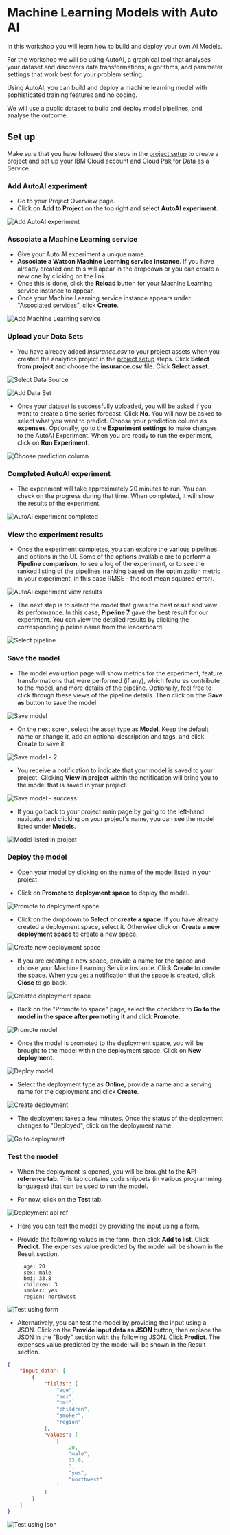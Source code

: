 
# Machine Learning Models with Auto AI 

In this workshop you will learn how to build and deploy your own AI Models.

For the workshop we will be using AutoAI, a graphical tool that analyses your dataset and discovers data transformations, algorithms, and parameter settings that work best for your problem setting.

Using AutoAI, you can build and deploy a machine learning model with sophisticated training features and no coding.

We will use a public dataset to build and deploy model pipelines, and analyse the outcome.

## Set up

Make sure that you have followed the steps in the [project setup](./00-project-setup.md) to create a project and set up your IBM Cloud account and Cloud Pak for Data as a Service.

### Add AutoAI experiment

* Go to your Project Overview page. 
* Click on **Add to Project** on the top right and select **AutoAI experiment**.

![Add AutoAI experiment](assets/images/autoai/AutoAI.png)

### Associate a Machine Learning service 

* Give your Auto AI experiment a unique name.
* **Associate a Watson Machine Learning service instance**. If you have already created one this will apear in the dropdown or you can create a new one by clicking on the link. 
* Once this is done, click the **Reload** button for your Machine Learning service instance to appear.
* Once your Machine Learning service instance appears under "Associated services", click **Create**.

![Add Machine Learning service](assets/images/autoai/MLservice.png)

### Upload your Data Sets

* You have already added *insurance.csv* to your project assets when you created the analytics project in the [project setup](./00-project-setup.md) steps. Click **Select from project** and choose the **insurance.csv** file. Click **Select asset**.

![Select Data Source](assets/images/autoai/Data_Source.png)

![Add Data Set](assets/images/autoai/Add_Data_Set.png)

* Once your dataset is successfully uploaded, you will be asked if you want to create a time series forecast. Click **No**. You will now be asked to select what you want to predict. Choose your prediction column as **expenses**. Optionally, go to the **Experiment settings** to make changes to the AutoAI Experiment. When you are ready to run the experiment, click on **Run Experiment**.

![Choose prediction column](assets/images/autoai/experiment.png)

### Completed AutoAI experiment 

* The experiment will take approximately 20 minutes to run. You can check on the progress during that time. When completed, it will show the results of the experiment.

![AutoAI experiment completed](assets/images/autoai/experiment-2.png)

### View the experiment results

* Once the experiment completes, you can explore the various pipelines and options in the UI. Some of the options available are to perform a **Pipeline comparison**, to see a log of the experiment, or to see the ranked listing of the pipelines (ranking based on the optimization metric in your experiment, in this case RMSE - the root mean squared error).

![AutoAI experiment view results](assets/images/autoai/experiment-3.png)

* The next step is to select the model that gives the best result and view its performance. In this case, **Pipeline 7** gave the best result for our experiment. You can view the detailed results by clicking the corresponding pipeline name from the leaderboard.

![Select pipeline](assets/images/autoai/select-pipeline.png)

### Save the model

* The model evaluation page will show metrics for the experiment, feature transformations that were performed (if any), which features contribute to the model, and more details of the pipeline. Optionally, feel free to click through these views of the pipeline details. Then click on tthe **Save as** button to save the model. 

![Save model](assets/images/autoai/save_model.png)

* On the next scren, select the asset type as **Model**. Keep the default name or change it, add an optional description and tags, and click **Create** to save it.

![Save model - 2](assets/images/autoai/save-model-2.png)

* You receive a notification to indicate that your model is saved to your project. Clicking **View in project** within the notification will bring you to the model that is saved in your project.

![Save model - success](assets/images/autoai/save-model-success.png)

* If you go back to your project main page by going to the left-hand navigator and clicking on your project's name, you can see the model listed under **Models**.

![Model listed in project](assets/images/autoai/model-listed-in-project.png)

### Deploy the model

* Open your model by clicking on the name of the model listed in your project.

* Click on **Promote to deployment space** to deploy the model.

![Promote to deployment space](assets/images/autoai/promote-to-deployment-space.png)

* Click on the dropdown to **Select or create a space**. If you have already created a deployment space, select it. Otherwise click on **Create a new deployment space** to create a new space.

![Create new deployment space](assets/images/autoai/create-new-deployment-space.png)

* If you are creating a new space, provide a name for the space and choose your Machine Learning Service instance. Click **Create** to create the space. When you get a notification that the space is created, click **Close** to go back.

![Created deployment space](assets/images/autoai/created-deployment-space.png)

* Back on the "Promote to space" page, select the checkbox to **Go to the model in the space after promoting it** and click **Promote**.

![Promote model](assets/images/autoai/promote-model.png)

* Once the model is promoted to the deployment space, you will be brought to the model within the deployment space. Click on **New deployment**.

![Deploy model](assets/images/autoai/deploy-model.png)

* Select the deployment type as **Online**, provide a name and a serving name for the deployment and click **Create**.

![Create deployment](assets/images/autoai/create_deployment.png)

* The deployment takes a few minutes. Once the status of the deployment changes to "Deployed", click on the deployment name.

![Go to deployment](assets/images/autoai/go-to-deployment.png)

### Test the model

* When the deployment is opened, you will be brought to the **API reference tab**. This tab contains code snippets (in various programming languages) that can be used to run the model.

* For now, click on the **Test** tab.

![Deployment api ref](assets/images/autoai/deployment-api-ref.png)

* Here you can test the model by providing the input using a form.

* Provide the following values in the form, then click **Add to list**. Click **Predict**. The expenses value predicted by the model will be shown in the Result section.

        age: 20
        sex: male
        bmi: 33.8
        children: 3
        smoker: yes
        region: northwest

![Test using form](assets/images/autoai/test-using-form.png)

* Alternatively, you can test the model by providing the input using a JSON. Click on the **Provide input data as JSON** button, then replace the JSON in the "Body" section with the following JSON. Click **Predict**. The expenses value predicted by the model will be shown in the Result section.

```json
{
	"input_data": [
		{
			"fields": [
                "age",
                "sex",
                "bmi",
                "children",
                "smoker",
                "region"
			],
			"values": [
                [
                    20,
                    "male",
                    33.8,
                    3,
                    "yes",
                    "northwest"
                ]
            ]
		}
	]
}
```

![Test using json](assets/images/autoai/test-using-json.png)